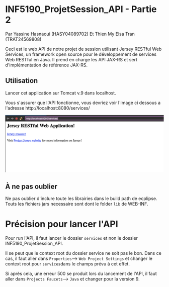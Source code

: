 # INF5190_ProjetSession_API - Partie 2

Par Yassine Hasnaoui (HASY04089702)
Et Thien My Elsa Tran (TRAT24569808)

Ceci est le web API de notre projet de session utilisant Jersey RESTful Web Services, un framework open source pour le développement de services Web RESTful en Java. Il prend en charge les API JAX-RS et sert d'implémentation de référence JAX-RS.

## Utilisation
Lancer cet application sur Tomcat v.9 dans localhost.

Vous s'assurer que l'API fonctionne, vous devriez voir l'image ci dessous a l'adresse http://localhost:8080/services/

![jersey](/preview.png)


## À ne pas oublier
Ne pas oublier d'inclure toute les librairies dans le build path de ecplipse. Touts les fichiers jars necessaire sont dont le folder `lib` de WEB-INF.

# Précision pour lancer l'API
Pour run l'API, il faut lancer le dossier `services` et non le dossier INF5190_ProjetSession_API.

Il se peut que le context root du dossier service ne soit pas le bon. Dans ce cas, il faut aller dans `Properties`--> `Web Project Settings` et changer le context root pour `services`dans le champs prévu à cet effet.

Si après cela, une erreur 500 se produit lors du lancement de l'API, il faut aller dans `Projects Faucets`--> `Java` et changer pour la version 9.
